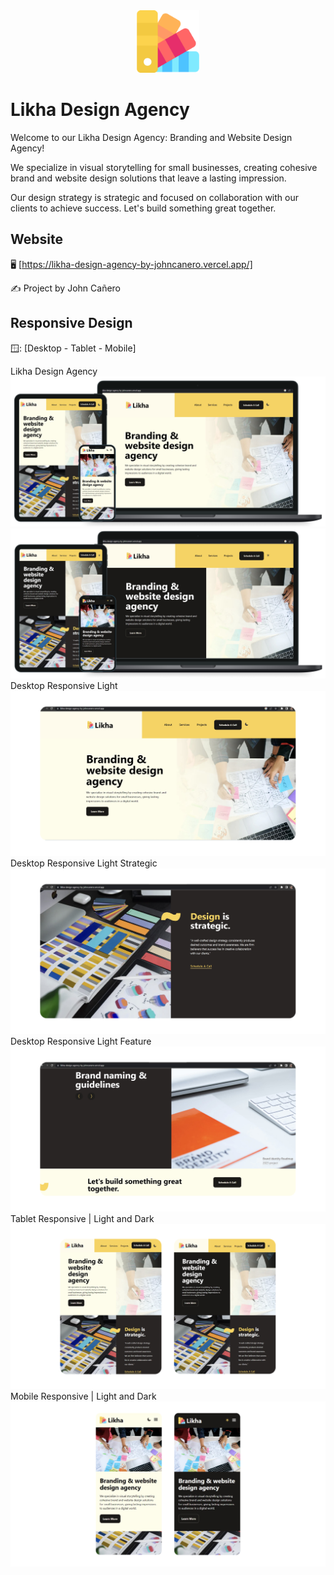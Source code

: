 <!-- markdownlint-configure-file {
  "MD013": {
    "code_blocks": false,
    "tables": false
  },
  "MD033": false,
  "MD041": false
} -->

<div align="center">
  <a href="https://likha-design-agency-by-johncanero.vercel.app/" target="_blank">
    <img alt="likha-design-agency" height="100" src="./public/images/likhaLogo.png"/>
  </a>
</div>

# Likha Design Agency

Welcome to our Likha Design Agency: Branding and Website Design Agency! 

We specialize in visual storytelling for small businesses, creating cohesive brand and website design solutions that leave a lasting impression. 

Our design strategy is strategic and focused on collaboration with our clients to achieve success. Let's build something great together.

</div>

## Website

🖥️ [https://likha-design-agency-by-johncanero.vercel.app/]

✍️ Project by John Cañero

## Responsive Design

🪟: [Desktop - Tablet - Mobile]

Likha Design Agency
![Desktop View - Likha Design Agency](./public/images/responsive/likhaDesignAgencyLightMode.png)
![Desktop View - Likha Design Agency](./public/images/responsive/likhaDesignAgencyDarkMode.png)
Desktop Responsive Light
![Desktop View - Likha Design Agency](./public/images/responsive/likhaDesignAgencyDesktop1.jpg)
Desktop Responsive Light Strategic
![Desktop View - Likha Design Agency](./public/images/responsive/likhaDesignAgencyDesktop2.jpg)
Desktop Responsive Light Feature
![Desktop View - Likha Design Agency](./public/images/responsive/likhaDesignAgencyDesktop3.jpg)
Tablet Responsive | Light and Dark
![Tablet View - Likha Design Agency](./public/images/responsive/likhaDesignAgencyTablet.jpg)
Mobile Responsive | Light and Dark
![Mobile View - Likha Design Agency](./public/images/responsive/likhaDesignAgencyMobile.jpg)
